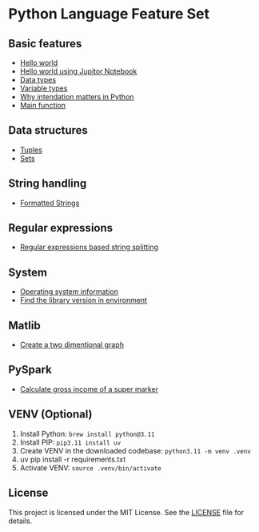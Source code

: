 # Python Language Feature Set

## Basic features

- [Hello world](com/inbravo/core/HelloWorld.py)
- [Hello world using Jupitor Notebook](com/inbravo/core/HelloWorld.ipynb)
- [Data types](com/inbravo/core/DataTypeTest.py)
- [Variable types](com/inbravo/core/VariableTest.py)
- [Why intendation matters in Python](com/inbravo/core/IntendationTest.py)
- [Main function](com/inbravo/core/MainFunctionTest.py)

## Data structures

- [Tuples](com/inbravo/core/TupleTest.py)
- [Sets](com/inbravo/core/SetTest.py)

## String handling

- [Formatted Strings](com/inbravo/string/FString.py)

## Regular expressions

- [Regular expressions based string splitting](com/inbravo/regexp/Reg_Exp_Utils.py)

## System

- [Operating system information](com/inbravo/system/OSInfo.py)
- [Find the library version in environment](com/inbravo/system/LibVersion.py)

## Matlib

- [Create a two dimentional graph](com/inbravo/matplot/Graph_Test.py)

## PySpark

- [Calculate gross income of a super marker](com/inbravo/dbx/super-market/Gross_Income.ipynb)

## VENV (Optional)

1. Install Python: `brew install python@3.11`
2. Install PIP: `pip3.11 install uv`
3. Create VENV in the downloaded codebase: `python3.11 -m venv .venv`
4. uv pip install -r requirements.txt
5. Activate VENV: `source .venv/bin/activate`

## License

This project is licensed under the MIT License. See the [LICENSE](LICENSE) file for details.
